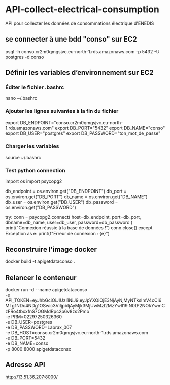 # API-collect-electrical-consumption
API pour collecter les données de consommations électrique d'ENEDIS

## se connecter à une bdd "conso" sur EC2

psql -h conso.cr2m0qmgsjvc.eu-north-1.rds.amazonaws.com -p 5432 -U postgres -d conso

## Définir les variables d’environnement sur EC2

### Éditer le fichier .bashrc
nano ~/.bashrc

### Ajouter les lignes suivantes à la fin du fichier
export DB_ENDPOINT="conso.cr2m0qmgsjvc.eu-north-1.rds.amazonaws.com"
export DB_PORT="5432"
export DB_NAME="conso"
export DB_USER="postgres"
export DB_PASSWORD="ton_mot_de_passe"

### Charger les variables
source ~/.bashrc

### Test python connection

import os
import psycopg2

db_endpoint = os.environ.get("DB_ENDPOINT")
db_port = os.environ.get("DB_PORT")
db_name = os.environ.get("DB_NAME")
db_user = os.environ.get("DB_USER")
db_password = os.environ.get("DB_PASSWORD")

try:
    conn = psycopg2.connect(
        host=db_endpoint,
        port=db_port,
        dbname=db_name,
        user=db_user,
        password=db_password
    )
    print("Connexion réussie à la base de données !")
    conn.close()
except Exception as e:
    print(f"Erreur de connexion : {e}")


## Reconstruire l'image docker
docker build -t apigetdataconso .


## Relancer le conteneur
docker run -d --name apigetdataconso \
  -e API_TOKEN=eyJhbGciOiJIUzI1NiJ9.eyJpYXQiOjE3NjAyNjMyNTksImV4cCI6MTg1NDc4NDg1OSwic3ViIjpbIjAyMjk3MjUwMzI2MzYwIl19.N0tP2NOkYwmCzFRo4tbxxfnS7OGMdRpc2p6v8zs2Pmo \
  -e PRM=02297250326360 \
  -e DB_USER=postgres \
  -e DB_PASSWORD=Labrax_007 \
  -e DB_HOST=conso.cr2m0qmgsjvc.eu-north-1.rds.amazonaws.com \
  -e DB_PORT=5432 \
  -e DB_NAME=conso \
  -p 8000:8000 apigetdataconso

## Adresse API

http://13.51.36.207:8000/